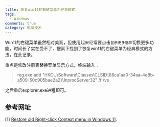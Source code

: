 ```yaml
---
title: 恢复win11的右键菜单为经典模式
tags:
  - Windows
comments: true
category: 电脑技术
---
```


Win11的右键菜单虽然相对美观，但使用起来经常要点击`显示更多选项`切换更多功能，时间长了实在受不了，搜索下找到了恢复win11的右键菜单为经典模式的方法，在此记录。

重点是修改注册表替换菜单显示方式，终端输入：

> reg.exe add "HKCU\Software\Classes\CLSID\{86ca1aa0-34aa-4e8b-a509-50c905bae2a2}\InprocServer32" /f /ve

之后重启explorer.exe进程即可。

## 参考网址

[1] <a href="https://answers.microsoft.com/en-us/windows/forum/all/restore-old-right-click-context-menu-in-windows-11/a62e797c-eaf3-411b-aeec-e460e6e5a82a" target="_blank">Restore old Right-click Context menu in Windows 11</a>.


